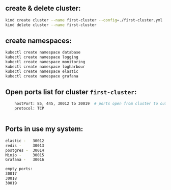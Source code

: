 
## create & delete cluster:

```sh
kind create cluster --name first-cluster --config=./first-cluster.yml
kind delete cluster --name first-cluster
```

## create namespaces:

```sh
kubectl create namespace database
kubectl create namespace logging
kubectl create namespace monitoring
kubectl create namespace logharbour
kubectl create namespace elastic
kubectl create namespace grafana

```
## Open ports list for cluster `first-cluster`:

```sh
    hostPort: 85, 445, 30012 to 30019  # ports open from cluster to outside
    protocol: TCP 
       
```

## Ports in use my system:

```sh
elastic -   30012
redis -     30013
postgres -  30014
Minio -     30015
Grafana -   30016

empty ports:
30017
30018
30019
```


